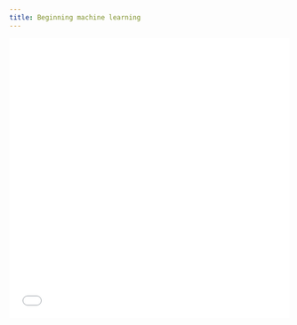 ```yaml
---
title: Beginning machine learning
---
```

<div class="embedly-responsive" style="position: relative;padding-bottom: 100.000%;height: 0;overflow: hidden;"><iframe class="embedly-embed" frameborder="0" scrolling="no" allowfullscreen src="//cdn.embedly.com/widgets/media.html?url=https%3A%2F%2Fwww.quora.com%2FHow-do-I-learn-machine-learning-1%2Fanswer%2FPankesh-Bamotra&src=https%3A%2F%2Fwww.quora.com%2Fwidgets%2Fembed_iframe%3Fpath%3D%2FHow-do-I-learn-machine-learning-1%2Fanswer%2FPankesh-Bamotra&type=text%2Fhtml&key=7c70f62e96804edda8009c0ee51c65ae&schema=quora" width="560" height="560" style="position: absolute;top: 0;left: 0;width: 100%;height: 100%;"></iframe></div>
